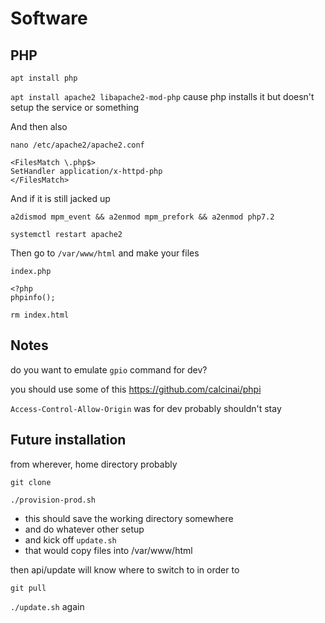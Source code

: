 # Software

## PHP

`apt install php`

`apt install apache2 libapache2-mod-php` cause php installs it but doesn't setup the service or something

And then also

`nano /etc/apache2/apache2.conf`

```
<FilesMatch \.php$>
SetHandler application/x-httpd-php
</FilesMatch>
```

And if it is still jacked up

`a2dismod mpm_event && a2enmod mpm_prefork && a2enmod php7.2`

`systemctl restart apache2`

Then go to `/var/www/html` and make your files

`index.php`

```
<?php
phpinfo();
```

`rm index.html`

## Notes

do you want to emulate `gpio` command for dev?

you should use some of this https://github.com/calcinai/phpi

`Access-Control-Allow-Origin` was for dev probably shouldn't stay


## Future installation

from wherever, home directory probably

`git clone`

`./provision-prod.sh`

  * this should save the working directory somewhere
  * and do whatever other setup
  * and kick off `update.sh`
  * that would copy files into /var/www/html

then api/update will know where to switch to in order to

`git pull`

`./update.sh` again